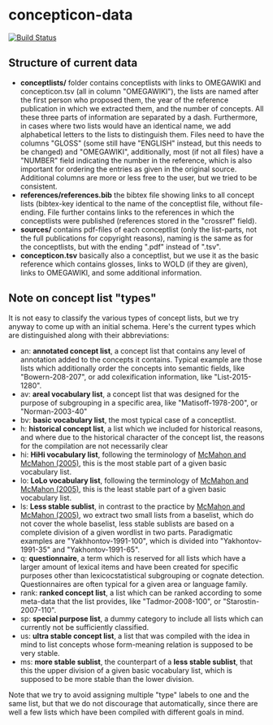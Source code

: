 # concepticon-data

[![Build Status](https://travis-ci.org/clld/concepticon-data.svg?branch=master)](https://travis-ci.org/clld/concepticon-data)

## Structure of current data

- **conceptlists/** folder contains conceptlists with links to OMEGAWIKI and concepticon.tsv (all in column "OMEGAWIKI"), the lists are named after the first person who proposed them, the year of the reference publication in which we extracted them, and the number of concepts. All these three parts of information are separated by a dash. Furthermore, in cases where two lists would have an identical name, we add alphabetical letters to the lists to distinguish them. Files need to have the columns "GLOSS" (some still have "ENGLISH" instead, but this needs to be changed) and "OMEGAWIKI", additionally, most (if not all files) have a "NUMBER" field indicating the number in the reference, which is also important for ordering the entries as given in the original source. Additional columns are more or less free to the user, but we tried to be consistent.
- **references/references.bib** the bibtex file showing links to all concept lists (bibtex-key identical to the name of the conceptlist file, without file-ending. File further contains links to the references  in which the conceptlists were published (references stored in the "crossref" field). 
- **sources/** contains pdf-files of each conceptlist (only the list-parts, not the full publications for copyright reasons), naming is the same as for the conceptlists, but with the ending ".pdf" instead of ".tsv".
- **concepticon.tsv** basically also a conceptlist, but we use it as the basic reference which contains glosses, links to WOLD (if they are given), links to OMEGAWIKI, and some additional information.


## Note on concept list "types"

It is not easy to classify the various types of concept lists, but we try anyway to come up with an initial schema. Here's the current types which are distinguished along with their abbreviations:

* an: **annotated concept list**, a concept list that contains any level of annotation added to the concepts it contains. Typical example are those lists which additionally order the concepts into semantic fields, like "Bowern-208-207", or add colexification information, like "List-2015-1280". 
* av: **areal vocabulary list**, a concept list that was designed for the purpose of subgrouping in a specific area, like "Matisoff-1978-200", or "Norman-2003-40"
* bv: **basic vocabulary list**, the most typical case of a conceptlist.
* h: **historical concept list**, a list which we included for historical reasons, and where due to the historical character of the concept list, the reasons for the compilation are not necessarily clear
* hi: **HiHi vocabulary list**, following the terminology of [McMahon and McMahon (2005)](http://bibliography.lingpy.org?key=McMahon2005), this is the most stable part of a given basic vocabulary list.
* lo: **LoLo vocabulary list**, following the terminology of [McMahon and McMahon (2005)](http://bibliography.lingpy.org?key=McMahon2005), this is the least stable part of a given basic vocabulary list.
* ls: **Less stable sublist**, in contrast to the practice by [McMahon and McMahon (2005)](http://bibliography.lingpy.org?key=McMahon2005), wo extract two small lists from a baselist, which do not cover the whole baselist, less stable sublists are based on a complete division of a given wordlist in two parts. Paradigmatic examples are "Yakhhontov-1991-100", which is divided into "Yakhontov-1991-35" and "Yakhontov-1991-65". 
* q: **questionnaire**, a term which is reserved for all lists which have a larger amount of lexical items and have been created for specific purposes other than lexicocstatistical subgrouping or cognate detection. Questionnaires are often typical for a given area or language family.
* rank: **ranked concept list**, a list which can be ranked according to some meta-data that the list provides, like "Tadmor-2008-100", or "Starostin-2007-110".
* sp: **special purpose list**, a dummy category to include all lists which can currently not be sufficiently classified. 
* us: **ultra stable concept list**, a list that was compiled with the idea in mind to list concepts whose form-meaning relation is supposed to be very stable.
* ms: **more stable sublist**, the counterpart of a **less stable sublist**, that this the upper division of a given basic vocabulary list, which is supposed to be more stable than the lower division.

Note that we try to avoid assigning multiple "type" labels to one and the same list, but that we do not discourage that automatically, since there are well a few lists which have been compiled with different goals in mind.

